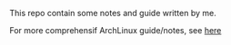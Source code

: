 This repo contain some notes and guide written by me.

For more comprehensif ArchLinux guide/notes, see [here](https://github.com/mekatronik-achmadi/archmate)

